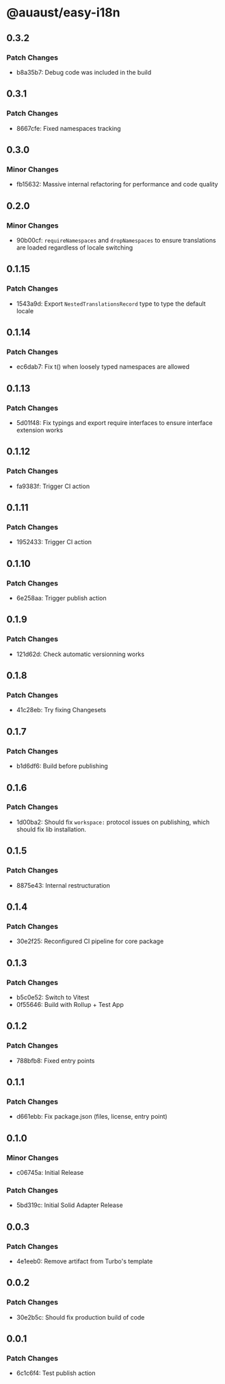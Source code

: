 # @auaust/easy-i18n

## 0.3.2

### Patch Changes

- b8a35b7: Debug code was included in the build

## 0.3.1

### Patch Changes

- 8667cfe: Fixed namespaces tracking

## 0.3.0

### Minor Changes

- fb15632: Massive internal refactoring for performance and code quality

## 0.2.0

### Minor Changes

- 90b00cf: `requireNamespaces` and `dropNamespaces` to ensure translations are loaded regardless of locale switching

## 0.1.15

### Patch Changes

- 1543a9d: Export `NestedTranslationsRecord` type to type the default locale

## 0.1.14

### Patch Changes

- ec6dab7: Fix t() when loosely typed namespaces are allowed

## 0.1.13

### Patch Changes

- 5d01f48: Fix typings and export require interfaces to ensure interface extension works

## 0.1.12

### Patch Changes

- fa9383f: Trigger CI action

## 0.1.11

### Patch Changes

- 1952433: Trigger CI action

## 0.1.10

### Patch Changes

- 6e258aa: Trigger publish action

## 0.1.9

### Patch Changes

- 121d62d: Check automatic versionning works

## 0.1.8

### Patch Changes

- 41c28eb: Try fixing Changesets

## 0.1.7

### Patch Changes

- b1d6df6: Build before publishing

## 0.1.6

### Patch Changes

- 1d00ba2: Should fix `workspace:` protocol issues on publishing, which should fix lib installation.

## 0.1.5

### Patch Changes

- 8875e43: Internal restructuration

## 0.1.4

### Patch Changes

- 30e2f25: Reconfigured CI pipeline for core package

## 0.1.3

### Patch Changes

- b5c0e52: Switch to Vitest
- 0f55646: Build with Rollup + Test App

## 0.1.2

### Patch Changes

- 788bfb8: Fixed entry points

## 0.1.1

### Patch Changes

- d661ebb: Fix package.json (files, license, entry point)

## 0.1.0

### Minor Changes

- c06745a: Initial Release

### Patch Changes

- 5bd319c: Initial Solid Adapter Release

## 0.0.3

### Patch Changes

- 4e1eeb0: Remove artifact from Turbo's template

## 0.0.2

### Patch Changes

- 30e2b5c: Should fix production build of code

## 0.0.1

### Patch Changes

- 6c1c6f4: Test publish action
